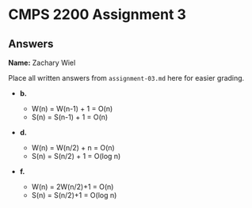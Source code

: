 # CMPS 2200 Assignment 3
## Answers

**Name:** Zachary Wiel

Place all written answers from `assignment-03.md` here for easier grading.






- **b.**
  - W(n) = W(n-1) + 1 = O(n)
  - S(n) = S(n-1) + 1 = O(n)




- **d.**
  - W(n) = W(n/2) + n = O(n)
  - S(n) = S(n/2) + 1 = O(log n)





- **f.**
  - W(n) = 2W(n/2)+1 = O(n)
  - S(n) = S(n/2)+1 = O(log n)
